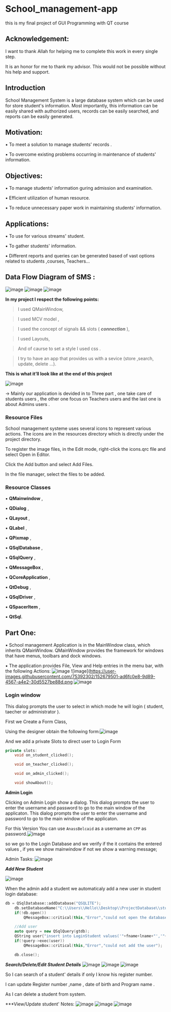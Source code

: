 # School_management-app
this is my final project of GUI Programming with QT course

## Acknowledgement:

I want to thank Allah for helping me to complete this work in every single step.

It is an honor for me to thank my advisor. This would not be possible without his help and support.

## Introduction

School Management System is a large database system which can be used for store student's information. Most importantly, this information can be easily shared with authorized users, records can be easily searched, and reports can be easily generated.

## Motivation:

▪ To meet a solution to manage students' records .

▪ To overcome existing problems occurring in maintenance of students' information.

## Objectives:

▪ To manage students' information guring admission and examination.

▪ Efficient utilization of human resource.

▪ To reduce unnecessary paper work in maintaining students' information.

## Applications:

▪ To use for various streams' student.

▪ To gather students' information.

▪ Different reports and queries can be generated based of vast options related to students ,courses, Teachers...

## Data Flow Diagram of SMS :

![image](https://user-images.githubusercontent.com/75392302/152677987-ef3147e4-de03-4e40-b29c-a22f80e4dc57.png)
![image](https://user-images.githubusercontent.com/75392302/152678240-2a8b6efe-a2d2-4e56-bf2b-317013d69620.png)
![image](https://user-images.githubusercontent.com/75392302/152678304-3a2b616a-3b19-4585-91b6-7cc8bfcdf642.png)



**In my project I respect the following points:**

> I used QMainWindow,

> I used MCV model ,

> I used the concept of signals && slots ( ***connection*** ),

> I used Layouts,

> And of caurse to set a style I used css .

> I try to have an app that provides us with a sevice (store ,search, update, delete ...).

**This is what it’ll look like at the end of this project**

![image](https://user-images.githubusercontent.com/75392302/152678477-582b84a1-1312-4baf-8d4b-f73d4e784b57.png)

-> Mainly our application is devided in to Three part , one take care of students users , the other one  focus on Teachers users and the last one is about Admins users .

### Resource Files
School management systeme uses several icons to represent various actions. The icons are in the resources directory which is directly under the project directory.

To register the image files, in the Edit mode, right-click the icons.qrc file and select Open in Editor.

Click the Add button and select Add Files.

In the file manager, select the files to be added.

### Resource Classes

▪ **QMainwindow** ,
 
▪ **QDialog** , 

▪ **QLayout** , 

▪ **QLabel** , 

▪ **QPixmap** ,

▪ **QSqlDatabase** ,
   
▪ **QSqlQuery** ,

▪ **QMessageBox** , 

▪ **QCoreApplication** , 

▪ **QtDebug** , 

▪ **QSqlDriver** ,

▪ **QSpacerItem** ,

▪ **QtSql**.

## Part One:

 ▪ School management Application is in the MainWindow class, which inherits QMainWindow. QMainWindow provides the framework for windows that have menus, toolbars and dock windows.
 
 ▪ The application provides File, View and Help entries in the menu bar, with the following Actions:
 ![image](https://user-images.githubusercontent.com/75392302/152679480-b217df80-df63-465f-a2cb-1a8203440dfb.png)
![image](https://user-images.githubusercontent.com/75392302/152679501-ad6fc0e8-9d89-4567-a4e2-30d5527be88d.png
![image](https://user-images.githubusercontent.com/75392302/152679516-842dbec1-6c8c-4902-bb81-23ba9a2a4005.png)

### Login window

This dialog prompts the user to select in which mode he will login ( student, taecher or administrator ). 
 
 First we Create a Form Class,
 
 Using the designer obtain the following  form:![image](https://user-images.githubusercontent.com/75392302/152680101-d2344e76-1477-426e-98bd-11763f39e3e0.png)

And we add a private Slots to direct user to Login Form
```cpp
private slots:
    void on_student_clicked();

    void on_teacher_clicked();

    void on_admin_clicked();

    void showAbout();
```
**Admin Login**

Clicking on Admin Login show a dialog. This dialog prompts the user to enter the username and password to go to the main window of the applicaton.
This dialog prompts the user to enter the username and password to go to the main window of the applicaton.

 For this Version You can use `AnassBelcaid` as a username an `CPP` as password.![image](https://user-images.githubusercontent.com/75392302/152680517-edaf2eaa-9e06-47fe-a8f4-64a33f7ac07b.png)

so we go to the Login Database and we verify if the it contains the entered values , if yes we show mainwindow if not we show a warning  message;

Admin Tasks:
![image](https://user-images.githubusercontent.com/75392302/152680637-67ca2ff6-ef92-4ad4-ad07-c7e48799712b.png)

***Add New Student***

![image](https://user-images.githubusercontent.com/75392302/152680851-b741f528-f35b-4066-b7ac-0c15195da8c1.png)

When the admin add a student we automaticaly add a new user in student login database:

```cpp
db = QSqlDatabase::addDatabase("QSQLITE");
    db.setDatabaseName("C:\\Users\\Hello\\Desktop\\ProjectDatabase\\studentlogin.db");
    if(!db.open())
        QMessageBox::critical(this,"Error","could not open the database");

    //Add user
    auto query = new QSqlQuery(gtdb);
    QString user{"insert into LoginStudent values('"+fname+lname+"','"+Studentreg+"' )"};
    if(!query->exec(user))
        QMessageBox::critical(this,"Error","could not add the user");

    db.close();
```
***Search/Delete/Edit Student Details***
![image](https://user-images.githubusercontent.com/75392302/152682459-0359018f-5fea-4b3d-aeb1-63c3ca3fc043.png)
![image](https://user-images.githubusercontent.com/75392302/152682496-2b6b9cf5-ea0c-4cec-b520-17078d8ca73e.png)
![image](https://user-images.githubusercontent.com/75392302/152682586-846d7d27-9cc2-4085-a203-96660085cb98.png)
 
 So I can search of a student' details if only I know his register number.
 
 I can update Register number ,name , date of birth and Program name .
 
 As I can delete a student from system.
 
 ***View/Update student' Notes:
 ![image](https://user-images.githubusercontent.com/75392302/152682964-6d5dc7f8-2f0b-4d9c-b0d9-9637462d78ae.png)
![image](https://user-images.githubusercontent.com/75392302/152682997-6ee9ae91-4b43-48b3-b9e4-9271700f5f1f.png)
![image](https://user-images.githubusercontent.com/75392302/152683078-6a754091-cd13-4cf9-a170-97602f9add42.png)




```cpp
 


 
 
